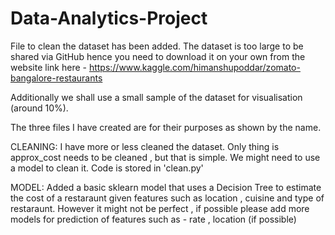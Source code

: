 # Data-Analytics-Project

File to clean the dataset has been added.
The dataset is too large to be shared via GitHub hence you need to download it on your own 
from the website link here - https://www.kaggle.com/himanshupoddar/zomato-bangalore-restaurants

Additionally we shall use a small sample of the dataset for visualisation (around 10%).

The three files I have created are for their purposes as shown by the name.

CLEANING:
I have more or less cleaned the dataset.
Only thing is approx_cost needs to be cleaned , but that is simple.
We might need to use a model to clean it.
Code is stored in 'clean.py'

MODEL:
Added a basic sklearn model that uses a Decision Tree to estimate the cost of a restaraunt given 
features such as location , cuisine and type of restaraunt.
However it might not be perfect , if possible please add more models for prediction of features such as - rate , location (if possible)